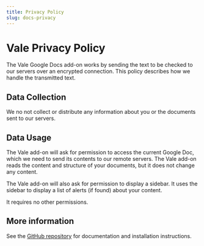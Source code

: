 ```yaml
---
title: Privacy Policy
slug: docs-privacy
---
```


# Vale Privacy Policy

The Vale Google Docs add-on works by sending the text to be checked to our
servers over an encrypted connection. This policy describes how we handle the
transmitted text.

## Data Collection

We no not collect or distribute any information about you or the documents sent
to our servers.

## Data Usage

The Vale add-on will ask for permission to access the current Google Doc, which
we need to send its contents to our remote servers. The Vale add-on reads the
content and structure of your documents, but it does not change any content.

The Vale add-on will also ask for permission to display a sidebar. It uses the
sidebar to display a list of alerts (if found) about your content.

It requires no other permissions.

## More information

See the [GitHub repository](https://github.com/errata-ai/vale-server) for
documentation and installation instructions.
